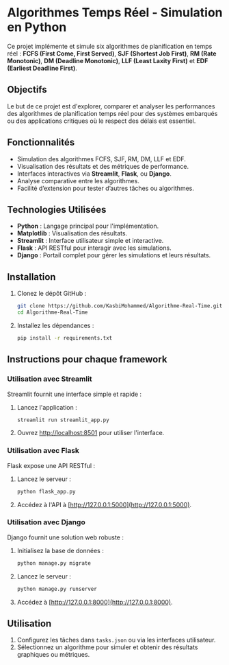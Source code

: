 # Algorithmes Temps Réel - Simulation en Python

Ce projet implémente et simule six algorithmes de planification en temps réel : **FCFS (First Come, First Served)**, **SJF (Shortest Job First)**, **RM (Rate Monotonic)**, **DM (Deadline Monotonic)**, **LLF (Least Laxity First)** et **EDF (Earliest Deadline First)**.

## Objectifs
Le but de ce projet est d'explorer, comparer et analyser les performances des algorithmes de planification temps réel pour des systèmes embarqués ou des applications critiques où le respect des délais est essentiel.

## Fonctionnalités
- Simulation des algorithmes FCFS, SJF, RM, DM, LLF et EDF.
- Visualisation des résultats et des métriques de performance.
- Interfaces interactives via **Streamlit**, **Flask**, ou **Django**.
- Analyse comparative entre les algorithmes.
- Facilité d’extension pour tester d’autres tâches ou algorithmes.

## Technologies Utilisées
- **Python** : Langage principal pour l'implémentation.
- **Matplotlib** : Visualisation des résultats.
- **Streamlit** : Interface utilisateur simple et interactive.
- **Flask** : API RESTful pour interagir avec les simulations.
- **Django** : Portail complet pour gérer les simulations et leurs résultats.

## Installation
1. Clonez le dépôt GitHub :
    ```bash
    git clone https://github.com/KasbiMohammed/Algorithme-Real-Time.git
    cd Algorithme-Real-Time
    ```

2. Installez les dépendances :
    ```bash
    pip install -r requirements.txt
    ```

## Instructions pour chaque framework

### Utilisation avec Streamlit
Streamlit fournit une interface simple et rapide :
1. Lancez l'application :
    ```bash
    streamlit run streamlit_app.py
    ```
2. Ouvrez [http://localhost:8501](http://localhost:8501) pour utiliser l'interface.

### Utilisation avec Flask
Flask expose une API RESTful :
1. Lancez le serveur :
    ```bash
    python flask_app.py
    ```
2. Accédez à l'API à [http://127.0.0.1:5000](http://127.0.0.1:5000).

### Utilisation avec Django
Django fournit une solution web robuste :
1. Initialisez la base de données :
    ```bash
    python manage.py migrate
    ```
2. Lancez le serveur :
    ```bash
    python manage.py runserver
    ```
3. Accédez à [http://127.0.0.1:8000](http://127.0.0.1:8000).

## Utilisation
1. Configurez les tâches dans `tasks.json` ou via les interfaces utilisateur.
2. Sélectionnez un algorithme pour simuler et obtenir des résultats graphiques ou métriques.


